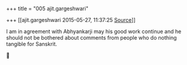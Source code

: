 +++
title = "005 ajit.gargeshwari"

+++
[[ajit.gargeshwari	2015-05-27, 11:37:25 [Source](https://groups.google.com/g/samskrita/c/utvMSYD067Y)]]



I am in agreement with Abhyankarji may his good work continue and he should not be bothered about comments from people who do nothing tangible for Sanskrit.



